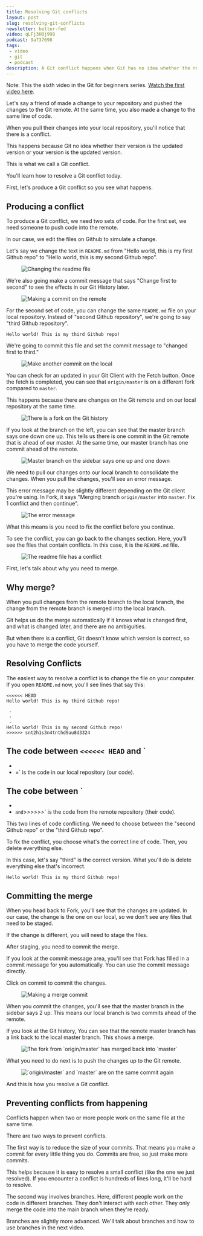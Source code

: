 ```yaml
---
title: Resolving Git conflicts
layout: post
slug: resolving-git-conflicts
newsletter: better-fed
video: qLFj3H0j998
podcast: 9a737698
tags:
 - video
 - git
 - podcast
description: A Git conflict happens when Git has no idea whether the remote version or the local version is the correct version. You'll learn how to resolve a Git conflict today.
---
```


Note: This the sixth video in the Git for beginners series. [Watch the first video here](/blog/setting-up-git).

Let's say a friend of made a change to your repository and pushed the changes to the Git remote. At the same time, you also made a change to the same line of code.

When you pull their changes into your local repository, you'll notice that there is a conflict.

This happens because Git no idea whether their version is the updated version or your version is the updated version.

This is what we call a Git conflict.

You'll learn how to resolve a Git conflict today.

<!-- more -->

First, let's produce a Git conflict so you see what happens.

## Producing a conflict

To produce a Git conflict, we need two sets of code. For the first set, we need someone to push code into the remote.

In our case, we edit the files on Github to simulate a change.

Let's say we change the text in `README.md` from "Hello world, this is my first Github repo" to "Hello world, this is my second Github repo".

<figure>
  <img src="/images/2018/git-conflicts/changing-readme.png" alt="Changing the readme file">
</figure>

We're also going make a commit message that says "Change first to second" to see the effects in our Git History later.

<figure>
  <img src="/images/2018/git-conflicts/changing-readme-commit.png" alt="Making a commit on the remote">
</figure>

For the second set of code, you can change the same `README.md` file on your local repository. Instead of "second Github repository", we're going to say "third Github repository".

```
Hello world! This is my third Github repo!
```

We're going to commit this file and set the commit message to "changed first to third."

<figure>
  <img src="/images/2018/git-conflicts/commit-readme-local.png" alt="Make another commit on the local">
</figure>

You can check for an updated in your Git Client with the Fetch button. Once the fetch is completed, you can see that `origin/master` is on a different fork compared to `master`.

This happens because there are changes on the Git remote and on our local repository at the same time.

<figure>
  <img src="/images/2018/git-conflicts/history-fork.png" alt="There is a fork on the Git history">
</figure>

If you look at the branch on the left, you can see that the master branch says one down one up. This tells us there is one commit in the Git remote that is ahead of our master. At the same time, our master branch has one commit ahead of the remote.

<figure>
  <img src="/images/2018/git-conflicts/sidebar.png" alt="Master branch on the sidebar says one up and one down">
</figure>

We need to pull our changes onto our local branch to consolidate the changes. When you pull the changes, you'll see an error message.

This error message may be slightly different depending on the Git client you're using. In Fork, it says "Merging branch `origin/master` into `master`. Fix 1 conflict and then continue".

<figure>
  <img src="/images/2018/git-conflicts/conflict.png" alt="The error message">
</figure>

What this means is you need to fix the conflict before you continue.

To see the conflict, you can go back to the changes section. Here, you'll see the files that contain conflicts. In this case, it is the `README.md` file.

<figure>
  <img src="/images/2018/git-conflicts/readme-has-conflict.png" alt="The readme file has a conflict">
</figure>

First, let's talk about why you need to merge.

## Why merge?

When you pull changes from the remote branch to the local branch, the change from the remote branch is merged into the local branch.

Git helps us do the merge automatically if it knows what is changed first, and what is changed later, and there are no ambiguities.

But when there is a conflict, Git doesn't know which version is correct, so you have to merge the code yourself.

## Resolving Conflicts

The easiest way to resolve a conflict is to change the file on your computer. If you open `README.md` now, you'll see lines that say this:

```
<<<<<< HEAD
Hello world! This is my third Github repo!

 -
 -
 -
Hello world! This is my second Github repo!
>>>>>> snt2h1s3n4tnthd9au8d3324
```

The code between `<<<<<< HEAD` and `
 -
 -
 - =` is the code in our local repository (our code).

The cobe between `
 -
 -
 - ` and `>>>>>>` is the code from the remote repository (their code).

This two lines of code conflicting. We need to choose between the "second Github repo" or the "third Github repo".

To fix the conflict, you choose what's the correct line of code. Then, you delete everything else.

In this case, let's say "third" is the correct version. What you'll do is delete everything else that's incorrect.

```
Hello world! This is my third Github repo!
```

## Committing the merge

When you head back to Fork, you'll see that the changes are updated. In our case, the change is the one on our local, so we don't see any files that need to be staged.

If the change is different, you will need to stage the files.

After staging, you need to commit the merge.

If you look at the commit message area, you'll see that Fork has filled in a commit message for you automatically. You can use the commit message directly.

Click on commit to commit the changes.

<figure>
  <img src="/images/2018/git-conflicts/merge-commit.png" alt="Making a merge commit">
</figure>

When you commit the changes, you'll see that the master branch in the sidebar says 2 up. This means our local branch is two commits ahead of the remote.

If you look at the Git history, You can see that the remote master branch has a link back to the local master branch. This shows a merge.

<figure>
  <img src="/images/2018/git-conflicts/history-2.png" alt="The fork from `origin/master` has merged back into `master`">
</figure>

What you need to do next is to push the changes up to the Git remote.

<figure>
  <img src="/images/2018/git-conflicts/history-3.png" alt="`origin/master` and `master` are on the same commit again">
</figure>

And this is how you resolve a Git conflict.

## Preventing conflicts from happening

Conflicts happen when two or more people work on the same file at the same time.

There are two ways to prevent conflicts.

The first way is to reduce the size of your commits. That means you make a commit for every little thing you do. Commits are free, so just make more commits.

This helps because it is easy to resolve a small conflict (like the one we just resolved). If you encounter a conflict is hundreds of lines long, it'll be hard to resolve.

The second way involves branches. Here, different people work on the code in different branches. They don't interact with each other. They only merge the code into the main branch when they're ready.

Branches are slightly more advanced. We'll talk about branches and how to use branches in the next video.
